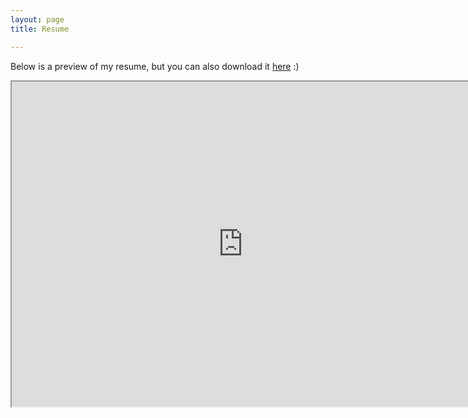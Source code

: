 ```yaml
---
layout: page
title: Resume

---
```


Below is a preview of my resume, but you can also download it [here](https://alexnguyen9.github.io/misc/Alex%20Nguyen%20Resume.pdf) :)

<iframe src="https://drive.google.com/file/d/17qLWOg8U_K0iDQMzB6qoe9OXALUJzg-V/preview" width="740" height="520" align="middle"></iframe>

